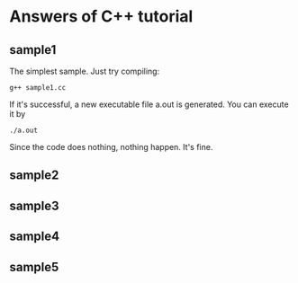 # Answers of C++ tutorial

## sample1
The simplest sample.
Just try compiling:
```
g++ sample1.cc
```
If it's successful, a new executable file a.out is generated.
You can execute it by
```
./a.out
```
Since the code does nothing, nothing happen.
It's fine.

## sample2
## sample3
## sample4
## sample5
